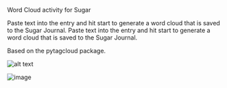 Word Cloud activity for Sugar

Paste text into the entry and hit start to generate a word cloud that
is saved to the Sugar Journal.
Paste text into the entry and hit start to generate a word cloud that is saved to the Sugar Journal.

Based on the pytagcloud package.


![alt text](http://github.com/walterbender/wordcloud/blob/master/WordCloud.png?raw=true "Word Cloud Example")




![image](https://user-images.githubusercontent.com/689226/85977720-bb168800-b9fa-11ea-8ffe-919d279a8952.png)
